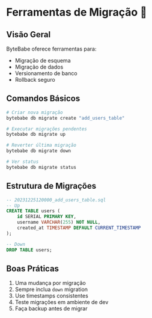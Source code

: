 # Ferramentas de Migração 🔄

## Visão Geral

ByteBabe oferece ferramentas para:
- Migração de esquema
- Migração de dados
- Versionamento de banco
- Rollback seguro

## Comandos Básicos

```bash
# Criar nova migração
bytebabe db migrate create "add_users_table"

# Executar migrações pendentes
bytebabe db migrate up

# Reverter última migração
bytebabe db migrate down

# Ver status
bytebabe db migrate status
```

## Estrutura de Migrações

```sql
-- 20231225120000_add_users_table.sql
-- Up
CREATE TABLE users (
    id SERIAL PRIMARY KEY,
    username VARCHAR(255) NOT NULL,
    created_at TIMESTAMP DEFAULT CURRENT_TIMESTAMP
);

-- Down
DROP TABLE users;
```

## Boas Práticas

1. Uma mudança por migração
2. Sempre inclua `down` migration
3. Use timestamps consistentes
4. Teste migrações em ambiente de dev
5. Faça backup antes de migrar